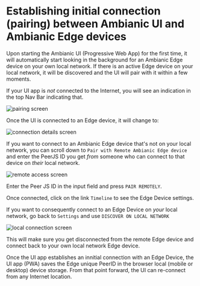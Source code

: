 # Establishing initial connection (pairing) between Ambianic UI and Ambianic Edge devices

Upon starting the Ambianic UI (Progressive Web App) for the first time, it will automatically start looking in the background for an Ambianic Edge device on your own local network. If there is an active Edge device on your local network, it will be discovered and the UI will pair with it within a few moments.

If your UI app is *not* connected to the Internet, you will see an indication in the top Nav Bar indicating that.

![pairing screen](../assets/images/pairing-screen.png)

Once the UI is connected to an Edge device, it will change to:

![connection details screen](../assets/images/ambianic-connection-details.png)

If you want to connect to an Ambianic Edge device that's not on your local network, you can scroll down to `Pair with Remote Ambianic Edge device` and enter the PeerJS ID you get *from* someone who can connect to that device on *their* local network.

![remote access screen](../assets/images/ambianic-remote-connect.png)

Enter the Peer JS ID in the input field and press `PAIR REMOTELY`. 

Once connected, click on the link `Timeline` to see the Edge Device settings.

If you want to consequently connect to an Edge Device on *your* local network, go back to `Settings` and use `DISCOVER ON LOCAL NETWORK`

![local connection screen](../assets/images/ambianic-local-connection.png)

This will make sure you get disconnected from the remote Edge device and connect back to your own local network Edge device.

Once the UI app establishes an innitial connection with an Edge Device, the UI app (PWA) saves the Edge unique PeerID in the browser local (mobile or desktop) device storage. From that point forward, the UI can re-connect from any Internet location.
